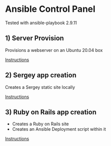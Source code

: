 # Ansible Control Panel

Tested with ansible-playbook 2.9.11

## 1) Server Provision

Provisions a webserver on an Ubuntu 20.04 box

[Instructions](readmes/server.md)

## 2) Sergey app creation

Creates a Sergey static site locally

[Instructions](readmes/sergey.md)

## 3) Ruby on Rails app creation

- Creates a Ruby on Rails site
- Creates an Ansible Deployment script within it

[Instructions](readmes/rails.md)
